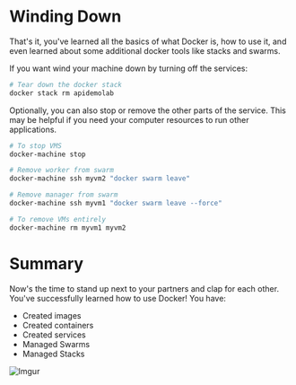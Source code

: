 # Winding Down

That's it, you've learned all the basics of what Docker is, how to use it, and even learned about some additional docker tools like stacks and swarms.

If you want wind your machine down by turning off the services:

```bash
# Tear down the docker stack
docker stack rm apidemolab
```

Optionally, you can also stop or remove the other parts of the service. This may be helpful if you need your computer resources to run other applications.

```bash
# To stop VMS
docker-machine stop

# Remove worker from swarm
docker-machine ssh myvm2 "docker swarm leave"

# Remove manager from swarm 
docker-machine ssh myvm1 "docker swarm leave --force"

# To remove VMs entirely
docker-machine rm myvm1 myvm2
```

# Summary

Now's the time to stand up next to your partners and clap for each other. You've successfully learned how to use Docker! You have:

- Created images
- Created containers
- Created services
- Managed Swarms
- Managed Stacks

![Imgur](https://imgur.com/9orTJCd.png)
